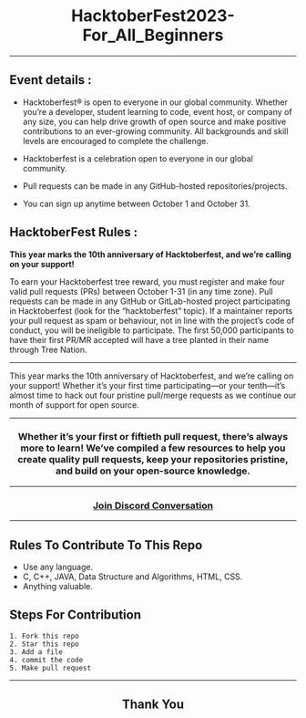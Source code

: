

<h1 align="center"> HacktoberFest2023-For_All_Beginners </h1>

***

## Event details :

- Hacktoberfest® is open to everyone in our global community. Whether you’re a developer, student learning to code, event host, or company of any size, you can help drive growth of open source and make positive contributions to an ever-growing community. All backgrounds and skill levels are encouraged to complete the challenge.

- Hacktoberfest is a celebration open to everyone in our global community.
- Pull requests can be made in any GitHub-hosted repositories/projects.
- You can sign up anytime between October 1 and October 31.

## HacktoberFest Rules :

<b>This year marks the 10th anniversary of Hacktoberfest, and we’re calling on your support! </b>
<br>

To earn your Hacktoberfest tree reward, you must register and make four valid pull requests (PRs) between October 1-31 (in any time zone). Pull requests can be made in any GitHub or GitLab-hosted project participating in Hacktoberfest (look for the “hacktoberfest” topic). If a maintainer reports your pull request as spam or behaviour, not in line with the project’s code of conduct, you will be ineligible to participate. The first 50,000 participants to have their first PR/MR accepted will have a tree planted in their name through Tree Nation.
***


This year marks the 10th anniversary of Hacktoberfest, and we’re calling on your support! Whether it’s your first time participating—or your tenth—it’s almost time to hack out four pristine pull/merge requests as we continue our month of support for open source.

***
<h3 align="center"> Whether it’s your first or fiftieth pull request, there’s always more to learn! We’ve compiled a few resources to help you create quality pull requests, keep your repositories pristine, and build on your open-source knowledge. </h3>

***

<h3 align="center">
    <a href="https://discord.com/invite/hacktoberfest">
       Join Discord Conversation
    </a>
</h3>

***
## Rules To Contribute To This Repo

-   Use any language.
-   C, C++, JAVA, Data Structure and Algorithms, HTML, CSS.
-   Anything valuable.

## Steps For Contribution

    1. Fork this repo
    2. Star this repo
    3. Add a file
    4. commit the code
    5. Make pull request
***
<h2 align="center">
    <p>
        Thank You
    </p>
</h2>
